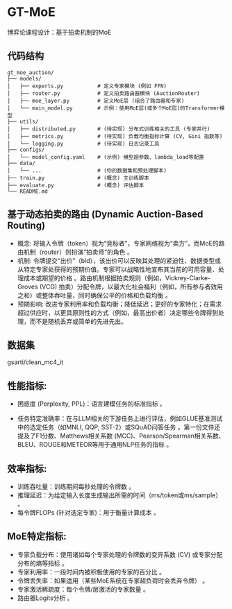 # GT-MoE
博弈论课程设计：基于拍卖机制的MoE

## 代码结构
```
gt_moe_auction/
├── models/
│   ├── experts.py           # 定义专家模块 (例如 FFN)
│   ├── router.py            # 定义拍卖路由器模块 (AuctionRouter)
│   ├── moe_layer.py         # 定义MoE层 (组合了路由器和专家)
│   └── main_model.py        # 示例：使用MoE层(或多个MoE层)的Transformer模型
├── utils/
│   ├── distributed.py       # (待实现) 分布式训练相关的工具 (专家并行)
│   ├── metrics.py           # (待实现) 负载均衡指标计算 (CV, Gini 指数等)
│   └── logging.py           # (待实现) 日志记录工具
├── configs/
│   └── model_config.yaml    # (示例) 模型超参数、lambda_load等配置
├── data/
│   └── ...                  # (你的数据集和预处理脚本)
├── train.py                 # (概念) 主训练脚本
├── evaluate.py              # (概念) 评估脚本
└── README.md
```

## 基于动态拍卖的路由 (Dynamic Auction-Based Routing)

- 概念: 将输入令牌（token）视为“竞标者”，专家网络视为“卖方”，而MoE的路由机制（router）则扮演“拍卖师”的角色 。
- 机制: 令牌提交“出价”（bid），该出价可以反映其处理的紧迫性、数据类型或从特定专家处获得的预期价值。专家可以战略性地宣布其当前的可用容量、处理成本或期望的价格 。路由机制根据拍卖规则（例如，Vickrey-Clarke-Groves (VCG) 拍卖）分配令牌，以最大化社会福利（例如，所有参与者效用之和）或整体吞吐量，同时确保公平的价格和负载均衡 。
- 预期影响: 改进专家利用率和负载均衡；降低延迟；更好的专家特化；在需求超过供应时，以更具原则性的方式（例如，最高出价者）决定哪些令牌得到处理，而不是随机丢弃或简单的先进先出。

## 数据集
gsarti/clean_mc4_it
## 性能指标:
- 困惑度 (Perplexity, PPL)：语言建模任务的标准指标 。

- 任务特定准确率：在与LLM相关的下游任务上进行评估，例如GLUE基准测试中的选定任务（如MNLI, QQP, SST-2）或SQuAD问答任务 。第一份文件还提及了F1分数、Matthews相关系数 (MCC)、Pearson/Spearman相关系数、BLEU、ROUGE和METEOR等用于通用NLP任务的指标 。


## 效率指标:
- 训练吞吐量：训练期间每秒处理的令牌数 。
- 推理延迟：为给定输入长度生成输出所需的时间（ms/token或ms/sample） 。
- 每令牌FLOPs (针对选定专家)：用于衡量计算成本 。


## MoE特定指标:
- 专家负载分布：使用诸如每个专家处理的令牌数的变异系数 (CV) 或专家分配分布的熵等指标 。
- 专家利用率：一段时间内被积极使用的专家的百分比 。
- 令牌丢失率：如果适用（某些MoE系统在专家超负荷时会丢弃令牌） 。
- 专家激活稀疏度：每个令牌/层激活的专家数量 。
- 路由器Logits分析 。
